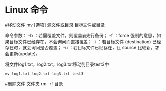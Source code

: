 # Linux 命令
#移动文件
mv [选项] 源文件或目录 目标文件或目录

命令参数：
-b ：若需覆盖文件，则覆盖前先行备份；
-f ：force 强制的意思，如果目标文件已经存在，不会询问而直接覆盖；
-i ：若目标文件 (destination) 已经存在时，就会询问是否覆盖；
-u ：若目标文件已经存在，且 source 比较新，才会更新(update)。


将文件log1.txt，log2.txt，log3.txt移动到目录test3中


    mv log1.txt log2.txt log3.txt test3


#删除文件 文件夹
rm -rf 目录
